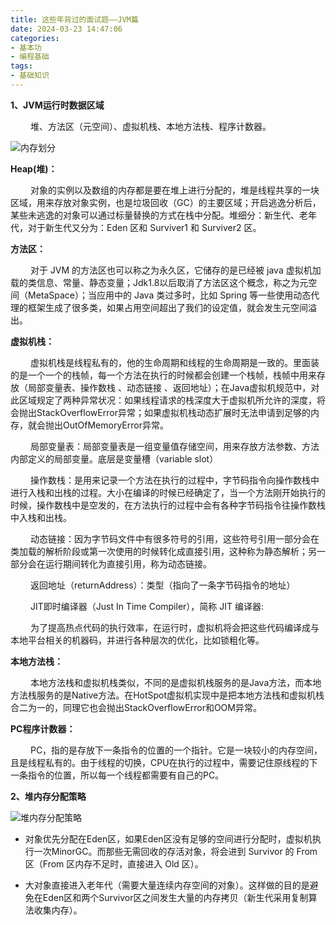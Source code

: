 ```yaml
---
title: 这些年背过的面试题——JVM篇
date: 2024-03-23 14:47:06
categories:
- 基本功
- 编程基础
tags:
- 基础知识
---
```



__1、JVM运行时数据区域__


&ensp;&ensp;&ensp;&ensp; 堆、方法区（元空间）、虚拟机栈、本地方法栈、程序计数器。

![内存划分](/pic/基本功/编程基础/这些年背过的面试题——JVM篇/内存划分.webp)

__Heap(堆)：__

&ensp;&ensp;&ensp;&ensp; 对象的实例以及数组的内存都是要在堆上进行分配的，堆是线程共享的一块区域，用来存放对象实例，也是垃圾回收（GC）的主要区域；开启逃逸分析后，某些未逃逸的对象可以通过标量替换的方式在栈中分配。堆细分：新生代、老年代，对于新生代又分为：Eden 区和 Surviver1 和 Surviver2 区。

__方法区：__

&ensp;&ensp;&ensp;&ensp; 对于 JVM 的方法区也可以称之为永久区，它储存的是已经被 java 虚拟机加载的类信息、常量、静态变量；Jdk1.8以后取消了方法区这个概念，称之为元空间（MetaSpace）；当应用中的 Java 类过多时，比如 Spring 等一些使用动态代理的框架生成了很多类，如果占用空间超出了我们的设定值，就会发生元空间溢出。

__虚拟机栈：__

&ensp;&ensp;&ensp;&ensp; 虚拟机栈是线程私有的，他的生命周期和线程的生命周期是一致的。里面装的是一个一个的栈帧，每一个方法在执行的时候都会创建一个栈帧，栈帧中用来存放（局部变量表、操作数栈 、动态链接 、返回地址）；在Java虚拟机规范中，对此区域规定了两种异常状况：如果线程请求的栈深度大于虚拟机所允许的深度，将会抛出StackOverflowError异常；如果虚拟机栈动态扩展时无法申请到足够的内存，就会抛出OutOfMemoryError异常。

&ensp;&ensp;&ensp;&ensp; 局部变量表：局部变量表是一组变量值存储空间，用来存放方法参数、方法内部定义的局部变量。底层是变量槽（variable slot）

&ensp;&ensp;&ensp;&ensp; 操作数栈：是用来记录一个方法在执行的过程中，字节码指令向操作数栈中进行入栈和出栈的过程。大小在编译的时候已经确定了，当一个方法刚开始执行的时候，操作数栈中是空发的，在方法执行的过程中会有各种字节码指令往操作数栈中入栈和出栈。

&ensp;&ensp;&ensp;&ensp; 动态链接：因为字节码文件中有很多符号的引用，这些符号引用一部分会在类加载的解析阶段或第一次使用的时候转化成直接引用，这种称为静态解析；另一部分会在运行期间转化为直接引用，称为动态链接。

&ensp;&ensp;&ensp;&ensp; 返回地址（returnAddress）：类型（指向了一条字节码指令的地址）

&ensp;&ensp;&ensp;&ensp; JIT即时编译器（Just In Time Compiler），简称 JIT 编译器: 

&ensp;&ensp;&ensp;&ensp; 为了提高热点代码的执行效率，在运行时，虚拟机将会把这些代码编译成与本地平台相关的机器码，并进行各种层次的优化，比如锁粗化等。

__本地方法栈：__

&ensp;&ensp;&ensp;&ensp; 本地方法栈和虚拟机栈类似，不同的是虚拟机栈服务的是Java方法，而本地方法栈服务的是Native方法。在HotSpot虚拟机实现中是把本地方法栈和虚拟机栈合二为一的，同理它也会抛出StackOverflowError和OOM异常。

__PC程序计数器：__

&ensp;&ensp;&ensp;&ensp; PC，指的是存放下一条指令的位置的一个指针。它是一块较小的内存空间，且是线程私有的。由于线程的切换，CPU在执行的过程中，需要记住原线程的下一条指令的位置，所以每一个线程都需要有自己的PC。

__2、堆内存分配策略__

![堆内存分配策略](/pic/基本功/编程基础/这些年背过的面试题——JVM篇/堆内存分配策略.webp)

* 对象优先分配在Eden区，如果Eden区没有足够的空间进行分配时，虚拟机执行一次MinorGC。而那些无需回收的存活对象，将会进到 Survivor 的 From 区（From 区内存不足时，直接进入 Old 区）。

* 大对象直接进入老年代（需要大量连续内存空间的对象）。这样做的目的是避免在Eden区和两个Survivor区之间发生大量的内存拷贝（新生代采用复制算法收集内存）。












